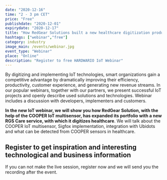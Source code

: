 ```yaml
---
date: "2020-12-16"
time: "2 - 3 pm CET"
price: "Free"
publishdate: "2020-12-01"
expirydate: "2020-12-17"
title: "How RedGear Solutions built a new healthcare digitization product with IoT multisensor COOPER"
hashtags: ["webinar","free"]
category: industry
image_main: /events/webinar.jpg
event_type: "Webinar"
place: "Online"
description: "Register to free HARDWARIO IoT Webinar"
---
```


<div class = "row">
<div class = "col pr-30">

<p>By digitizing and implementing IoT technologies, smart organizations gain a competitive advantage by dramatically improving their efficiency, productivity, customer experience, and generating new revenue streams. In our popular webinars, together with our partners, we present successful IoT projects and openly describe used solutions and technologies. Webinar includes a discussion with developers, implementers and customers.</p>

<p><strong>In the new IoT webinar, we will show you how RedGear Solution, with the help of the COOPER IoT multisensor, has expanded its portfolio with a new RGS Care service, with which it digitizes healthcare</strong>. We will talk about the COOPER IoT multisensor, Sigfox implementation, integration with Ubidots and what can be detected from COOPER sensors in healthcare.</p>

</div>
<div class = "col-12 col-md-5">
<div class = "px-10 py-20 mb-20 shadow">
<h2 class = "font-weight-black font-24 font-md-24 mb-20">Register to get inspiration and interesting technological and business information</h2>
<script charset="utf-8" type="text/javascript" src="//js.hsforms.net/forms/shell.js"></script>
<script>
jQuery(window).scroll(function() {
if (!jQuery('.hbspt-form').length) {
hbspt.forms.create({
    portalId: "5453210",
    formId: "e982126e-7772-4c4a-aa9f-b2dcee02d2bc"
});
}
});
</script>

<p class = "font-14 font-lnh16">If you can not make the live session, register now and we will send you the recording after the event.</p>
</div>
</div>
</div>